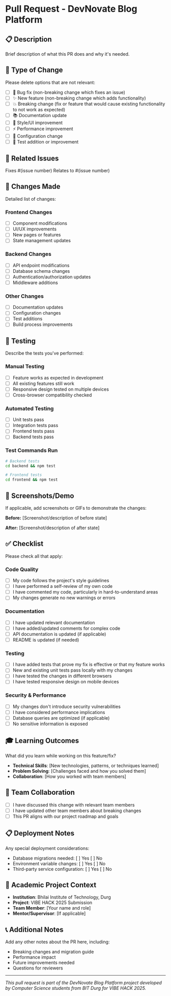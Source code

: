# Pull Request - DevNovate Blog Platform

## 📋 Description
Brief description of what this PR does and why it's needed.

## 🔄 Type of Change
Please delete options that are not relevant:

- [ ] 🐛 Bug fix (non-breaking change which fixes an issue)
- [ ] ✨ New feature (non-breaking change which adds functionality)
- [ ] 💥 Breaking change (fix or feature that would cause existing functionality to not work as expected)
- [ ] 📚 Documentation update
- [ ] 🎨 Style/UI improvement
- [ ] ⚡ Performance improvement
- [ ] 🔧 Configuration change
- [ ] 🧪 Test addition or improvement

## 🎯 Related Issues
Fixes #(issue number)
Relates to #(issue number)

## 📝 Changes Made
Detailed list of changes:

### Frontend Changes
- [ ] Component modifications
- [ ] UI/UX improvements
- [ ] New pages or features
- [ ] State management updates

### Backend Changes
- [ ] API endpoint modifications
- [ ] Database schema changes
- [ ] Authentication/authorization updates
- [ ] Middleware additions

### Other Changes
- [ ] Documentation updates
- [ ] Configuration changes
- [ ] Test additions
- [ ] Build process improvements

## 🧪 Testing
Describe the tests you've performed:

### Manual Testing
- [ ] Feature works as expected in development
- [ ] All existing features still work
- [ ] Responsive design tested on multiple devices
- [ ] Cross-browser compatibility checked

### Automated Testing
- [ ] Unit tests pass
- [ ] Integration tests pass
- [ ] Frontend tests pass
- [ ] Backend tests pass

### Test Commands Run
```bash
# Backend tests
cd backend && npm test

# Frontend tests
cd frontend && npm test
```

## 📱 Screenshots/Demo
If applicable, add screenshots or GIFs to demonstrate the changes:

**Before:**
[Screenshot/description of before state]

**After:**
[Screenshot/description of after state]

## ✅ Checklist
Please check all that apply:

### Code Quality
- [ ] My code follows the project's style guidelines
- [ ] I have performed a self-review of my own code
- [ ] I have commented my code, particularly in hard-to-understand areas
- [ ] My changes generate no new warnings or errors

### Documentation
- [ ] I have updated relevant documentation
- [ ] I have added/updated comments for complex code
- [ ] API documentation is updated (if applicable)
- [ ] README is updated (if needed)

### Testing
- [ ] I have added tests that prove my fix is effective or that my feature works
- [ ] New and existing unit tests pass locally with my changes
- [ ] I have tested the changes in different browsers
- [ ] I have tested responsive design on mobile devices

### Security & Performance
- [ ] My changes don't introduce security vulnerabilities
- [ ] I have considered performance implications
- [ ] Database queries are optimized (if applicable)
- [ ] No sensitive information is exposed

## 🎓 Learning Outcomes
What did you learn while working on this feature/fix?
- **Technical Skills**: [New technologies, patterns, or techniques learned]
- **Problem Solving**: [Challenges faced and how you solved them]
- **Collaboration**: [How you worked with team members]

## 🤝 Team Collaboration
- [ ] I have discussed this change with relevant team members
- [ ] I have updated other team members about breaking changes
- [ ] This PR aligns with our project roadmap and goals

## 📋 Deployment Notes
Any special deployment considerations:
- Database migrations needed: [ ] Yes [ ] No
- Environment variable changes: [ ] Yes [ ] No
- Third-party service configuration: [ ] Yes [ ] No

## 🎯 Academic Project Context
- **Institution**: Bhilai Institute of Technology, Durg
- **Project**: VIBE HACK 2025 Submission
- **Team Member**: [Your name and role]
- **Mentor/Supervisor**: [If applicable]

## 📞 Additional Notes
Add any other notes about the PR here, including:
- Breaking changes and migration guide
- Performance impact
- Future improvements needed
- Questions for reviewers

---

*This pull request is part of the DevNovate Blog Platform project developed by Computer Science students from BIT Durg for VIBE HACK 2025.*
